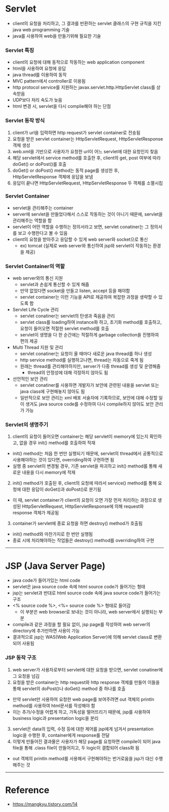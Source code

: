 # Servlet

- client의 요청을 처리하고, 그 결과를 반환하는 servlet 클래스의 구현 규칙을 지킨 java web programming 기술
- java를 사용하여 web을 만들기위해 필요한 기술

### Servlet 특징

- client의 요청에 대해 동적으로 작동하는 web application component
- html을 사용하여 요청에 응답
- java thread를 이용하여 동작
- MVC pattern에서 controller로 이용됨
- http protocol service를 지원하는 javax.servlet.http.HttpServlet class를 상속받음
- UDP보다 처리 속도가 늦음
- html 변경 시, servlet을 다시 complie해야 하는 단점

### Servlet 동작 방식

1. client가 url을 입력하면 http request가 servlet container로 전송됨
2. 요청을 받은 servlet container는 HttpServletRequest, HttpServletResponse 객체 생성
3. web.xml을 기반으로 사용자가 요청한 url이 어느 servlet에 대한 요청인지 찾음
4. 해당 servlet에서 service method를 호출한 후, client의 get, post 여부에 따라 doGet() or doPost()를 호출
5. doGet() or doPost() method는 동적 page를 생성한 후, HttpServletResponse 객체에 응답을 보냄
6. 응답이 끝나면 HttpServletRequest, HttpServletResponse 두 객체를 소멸시킴

### Servlet Container

- servlet을 관리해주는 container
- server에 servlet을 만들었다해서 스스로 작동하는 것이 아니기 때문에, servlet을 관리해주는 역할을 함
- servlet이 어떤 역할을 수행하는 정의서라고 보면, servlet conatiner는 그 정의서를 보고 수행한다고 볼 수 있음
- client의 요청을 받아주고 응답할 수 있게 web server와 socket으로 통신
  - ex) tomcat (실제로 web server와 통신하여 jsp와 servlet이 작동하는 환경을 제공)

### Servlet Container의 역할

- web server와의 통신 지원
  - servlet과 손쉽게 통신할 수 있게 해줌
  - 만약 없었다면 socket을 만들고 listen, accept 등을 해야함
  - servlet container는 이런 기능을 API로 제공하여 복잡한 과정을 생략할 수 있도록 함
- Servlet Life Cycle 관리
  - servlet conatiner는 servlet의 탄생과 죽음을 관리
  - servlet class를 loading하여 instance화 하고, 초기화 method를 호출하고, 요청이 들어오면 적절한 servlet method를 호출
  - servlet이 생명을 다 한 순간에는 적절하게 garbage collection을 진행하여 편의 제공
- Multi Thread 지원 및 관리
  - servlet conatiner는 요청이 올 때마다 새로운 java thread를 하나 생성
  - http service method를 실행하고나면, thread는 자동으로 죽게 됨
  - 원래는 thread를 관리해야하지만, server가 다중 thread를 생성 및 운영해줌
    - thread의 안정성에 대해 걱정하지 않아도 됨
- 선언적인 보안 관리
  - servlet conatiner를 사용하면 개발자가 보안에 관련된 내용을 servlet 또는 java class에 구현해놓지 않아도 됨
  - 일반적으로 보안 관리는 xml 배포 서술자에 기록하므로, 보안에 대해 수정할 일이 생겨도 java source code를 수정하여 다시 compile하지 않아도 보안 관리가 가능

### Servlet의 생명주기

1. client의 요청이 들어오면 container는 해당 servlet이 memory에 있는지 확인하고, 없을 경우 init() method를 호출하여 적재
  - init() method는 처음 한 번만 실행되기 때문에, servlet의 thread에서 공통적으로 사용해야하는 것이 있다면, overriding하여 구현하면 됨
  - 실행 중 servlet이 변경될 경우, 기존 servlet을 파괴하고 init() method를 통해 새로운 내용을 다시 memory에 적재
2. init() method가 호출된 후, client의 요청에 따라서 service() method를 통해 요청에 대한 응답이 doGet()과 doPost()로 분기됨
  - 이 때, servlet container가 client의 요청이 오면 가장 먼저 처리하는 과정으로 생성된 HttpServletRequest, HttpServletResponse에 의해 request와 response 객체가 제공됨
3. container가 servlet에 종료 요청을 하면 destroy() method가 호출됨
  - init() method와 마찬가지로 한 번만 실행됨
  - 종료 시에 처리해야하는 작업들은 destroy() method를 overriding하여 구현

---

# JSP (Java Server Page)

- java code가 들어가있는 html code
- servlet은 java source code 속에 html source code가 들어가는 형태
- jsp는 servlet과 반대로 html source code 속에 java source code가 들어가는 구조
- <% source code %>, <%= source code %> 형태로 들어감
  - 이 부분은 web browser로 보내는 것이 아니라, web server에서 실행되는 부분
- compile과 같은 과정을 할 필요 없이, jsp page를 작성하여 web server의 directory에 추가만하면 사용이 가능
- 결과적으로 jsp는 WAS(Web Application Server)에 의해 servlet class로 변환되어 사용됨

### JSP 동작 구조

1. web server가 사용자로부터 servlet에 대한 요청을 받으면, servlet conatiner에 그 요청을 넘김
2. 요청을 받은 container는 http request와 http response 객체를 만들어 이들을 통해 servlet의 doPost()나 doGet() method 중 하나를 호출
  - 만약 servlet만 사용하여 요청한 web page를 보여주려면 out 객체의 println method를 사용하여 html문서를 작성해야 함
  - 이는 추가/수정을 어렵게 하고, 가독성을 떨어뜨리기 때문에, jsp를 사용하여 business logic과 presentation logic을 분리
3. servlet은 data의 입력, 수정 등에 대한 제어를 jsp에게 넘겨서 presentation logic을 수행한 후, container에게 response를 전달
4. 이렇게 만들어진 결과물은 사용자가 해당 page를 요청하면 compile이 되어 java file을 통해 .class file이 만들어지고, 두 logic이 결합되어 class화 됨
  - out 객체의 println method를 사용해서 구현해야하는 번거로움을 jsp가 대신 수행해주는 것

---

# Reference

- https://mangkyu.tistory.com/14
